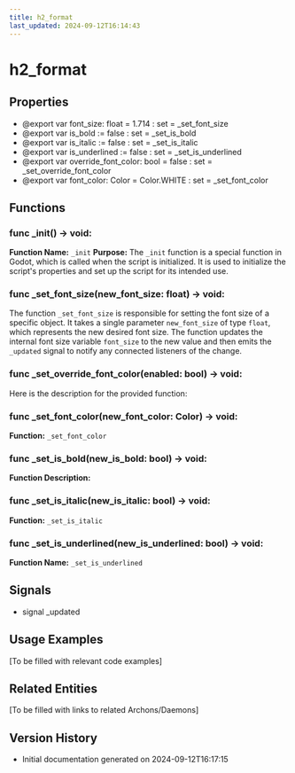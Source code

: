 ```yaml
---
title: h2_format
last_updated: 2024-09-12T16:14:43
---
```


# h2_format

## Properties

- @export var font_size: float = 1.714 : set = _set_font_size
- @export var is_bold := false : set = _set_is_bold
- @export var is_italic := false : set = _set_is_italic
- @export var is_underlined := false : set = _set_is_underlined
- @export var override_font_color: bool = false : set = _set_override_font_color
- @export var font_color: Color = Color.WHITE : set = _set_font_color

## Functions

### func _init() -> void:

**Function Name:** `_init`
**Purpose:** The `_init` function is a special function in Godot, which is called when the script is initialized. It is used to initialize the script's properties and set up the script for its intended use.

### func _set_font_size(new_font_size: float) -> void:

The function `_set_font_size` is responsible for setting the font size of a specific object. It takes a single parameter `new_font_size` of type `float`, which represents the new desired font size. The function updates the internal font size variable `font_size` to the new value and then emits the `_updated` signal to notify any connected listeners of the change.

### func _set_override_font_color(enabled: bool) -> void:

Here is the description for the provided function:

### func _set_font_color(new_font_color: Color) -> void:

**Function:** `_set_font_color`

### func _set_is_bold(new_is_bold: bool) -> void:

**Function Description:**

### func _set_is_italic(new_is_italic: bool) -> void:

**Function:** `_set_is_italic`

### func _set_is_underlined(new_is_underlined: bool) -> void:

**Function Name:** `_set_is_underlined`

## Signals

- signal _updated

## Usage Examples

[To be filled with relevant code examples]

## Related Entities

[To be filled with links to related Archons/Daemons]

## Version History

- Initial documentation generated on 2024-09-12T16:17:15
